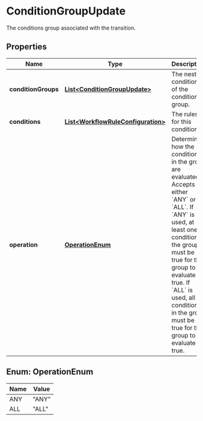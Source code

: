 

# ConditionGroupUpdate

The conditions group associated with the transition.

## Properties

| Name | Type | Description | Notes |
|------------ | ------------- | ------------- | -------------|
|**conditionGroups** | [**List&lt;ConditionGroupUpdate&gt;**](ConditionGroupUpdate.md) | The nested conditions of the condition group. |  [optional] |
|**conditions** | [**List&lt;WorkflowRuleConfiguration&gt;**](WorkflowRuleConfiguration.md) | The rules for this condition. |  [optional] |
|**operation** | [**OperationEnum**](#OperationEnum) | Determines how the conditions in the group are evaluated. Accepts either &#x60;ANY&#x60; or &#x60;ALL&#x60;. If &#x60;ANY&#x60; is used, at least one condition in the group must be true for the group to evaluate to true. If &#x60;ALL&#x60; is used, all conditions in the group must be true for the group to evaluate to true. |  |



## Enum: OperationEnum

| Name | Value |
|---- | -----|
| ANY | &quot;ANY&quot; |
| ALL | &quot;ALL&quot; |



